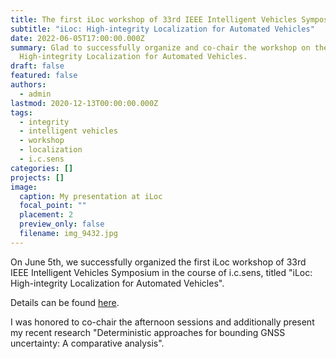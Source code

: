 ```yaml
---
title: The first iLoc workshop of 33rd IEEE Intelligent Vehicles Symposium
subtitle: "iLoc: High-integrity Localization for Automated Vehicles"
date: 2022-06-05T17:00:00.000Z
summary: Glad to successfully organize and co-chair the workshop on the topic of
  High-integrity Localization for Automated Vehicles.
draft: false
featured: false
authors:
  - admin
lastmod: 2020-12-13T00:00:00.000Z
tags:
  - integrity
  - intelligent vehicles
  - workshop
  - localization
  - i.c.sens
categories: []
projects: []
image:
  caption: My presentation at iLoc
  focal_point: ""
  placement: 2
  preview_only: false
  filename: img_9432.jpg
---
```

On June 5th, we successfully organized the first iLoc workshop of 33rd IEEE Intelligent Vehicles Symposium in the course of i.c.sens, titled "iLoc: High-integrity Localization for Automated Vehicles".

Details can be found [here](https://sites.google.com/view/iloc-2022/).

I was honored to co-chair the afternoon sessions and additionally present my recent research "Deterministic approaches for bounding GNSS uncertainty: A comparative analysis".